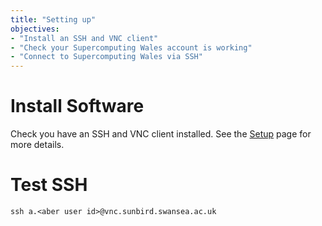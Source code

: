 ```yaml
---
title: "Setting up"
objectives:
- "Install an SSH and VNC client"
- "Check your Supercomputing Wales account is working"
- "Connect to Supercomputing Wales via SSH"
---
```


# Install Software

Check you have an SSH and VNC client installed. See the <a href="{{ relative_root_path }}{% link setup.md %}">Setup</a> page for more details.

# Test SSH

`ssh a.<aber user id>@vnc.sunbird.swansea.ac.uk`

